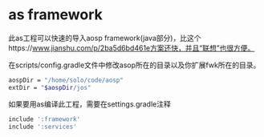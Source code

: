 # as framework
此as工程可以快速的导入aosp framework(java部分)，比这个https://www.jianshu.com/p/2ba5d6bd461e方案还快，并且“联想”也很方便。

在scripts/config.gradle文件中修改asop所在的目录以及你扩展fwk所在的目录。
```bash
aospDir = "/home/solo/code/aosp"
extDir = "$aospDir/jos"
```

如果要用as编译此工程，需要在settings.gradle注释
```bash
include ':framework'
include ':services'
```